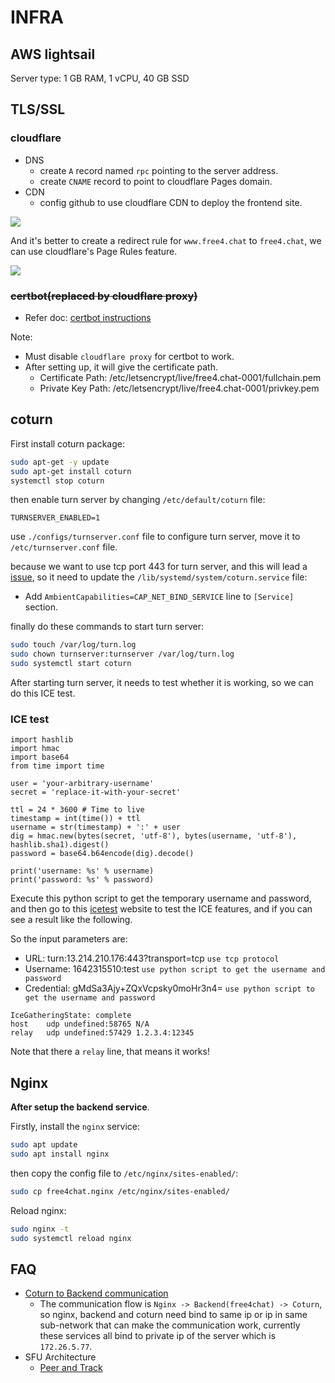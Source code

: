 # INFRA

## AWS lightsail

Server type: 1 GB RAM, 1 vCPU, 40 GB SSD

## TLS/SSL

### cloudflare

- DNS
  - create `A` record named `rpc` pointing to the server address.
  - create `CNAME` record to point to cloudflare Pages domain.
- CDN
  - config github to use cloudflare CDN to deploy the frontend site.

![](https://img.bmpi.dev/e9ad1eca-6c7a-9e9d-5f8b-baa4ddf4fb96.png)

And it's better to create a redirect rule for `www.free4.chat` to `free4.chat`, we can use cloudflare's Page Rules feature.

![](https://img.bmpi.dev/83a1388a-634b-c054-f950-be4218158733.png)

### ~~certbot(replaced by cloudflare proxy)~~

- Refer doc: [certbot instructions](https://certbot.eff.org/instructions?ws=other&os=ubuntufocal)

Note:

- Must disable `cloudflare proxy` for certbot to work.
- After setting up, it will give the certificate path.
  - Certificate Path: /etc/letsencrypt/live/free4.chat-0001/fullchain.pem
  - Private Key Path: /etc/letsencrypt/live/free4.chat-0001/privkey.pem

## coturn

First install coturn package:

```bash
sudo apt-get -y update
sudo apt-get install coturn
systemctl stop coturn
```

then enable turn server by changing `/etc/default/coturn` file:

```text
TURNSERVER_ENABLED=1
```

use `./configs/turnserver.conf` file to configure turn server, move it to `/etc/turnserver.conf` file.

because we want to use tcp port 443 for turn server, and this will lead a [issue](https://github.com/coturn/coturn/issues/421#issuecomment-597552224), so it need to update the `/lib/systemd/system/coturn.service` file:

- Add `AmbientCapabilities=CAP_NET_BIND_SERVICE` line to `[Service]` section.

finally do these commands to start turn server:

```bash
sudo touch /var/log/turn.log
sudo chown turnserver:turnserver /var/log/turn.log
sudo systemctl start coturn
```

After starting turn server, it needs to test whether it is working, so we can do this ICE test.

### ICE test

```python3
import hashlib
import hmac
import base64
from time import time

user = 'your-arbitrary-username'
secret = 'replace-it-with-your-secret'

ttl = 24 * 3600 # Time to live
timestamp = int(time()) + ttl
username = str(timestamp) + ':' + user
dig = hmac.new(bytes(secret, 'utf-8'), bytes(username, 'utf-8'), hashlib.sha1).digest()
password = base64.b64encode(dig).decode()

print('username: %s' % username)
print('password: %s' % password)
```

Execute this python script to get the temporary username and password, and then go to this [icetest](https://icetest.info/) website to test the ICE features, and if you can see a result like the following.

So the input parameters are:

- URL: turn:13.214.210.176:443?transport=tcp `use tcp protocol`
- Username: 1642315510:test `use python script to get the username and password`
- Credential: gMdSa3Ajy+ZQxVcpsky0moHr3n4= `use python script to get the username and password`

```text
IceGatheringState: complete
host    udp undefined:58765 N/A
relay   udp undefined:57429 1.2.3.4:12345
```

Note that there a `relay` line, that means it works!

## Nginx

**After setup the backend service**.

Firstly, install the `nginx` service:

```bash
sudo apt update
sudo apt install nginx
```

then copy the config file to `/etc/nginx/sites-enabled/`:

```bash
sudo cp free4chat.nginx /etc/nginx/sites-enabled/
```

Reload nginx:

```bash
sudo nginx -t
sudo systemctl reload nginx
```

## FAQ

- [Coturn to Backend communication](https://github.com/MixinNetwork/kraken/issues/11)
  - The communication flow is `Nginx -> Backend(free4chat) -> Coturn`, so nginx, backend and coturn need bind to same ip or ip in same sub-network that can make the communication work, currently these services all bind to private ip of the server which is `172.26.5.77`.
- SFU Architecture
  - [Peer and Track](https://excalidraw.com/#json=2AAmNFc0WMiDurA5ejiB4,Hjs5fMMQh5ollETmhfgWWw)
